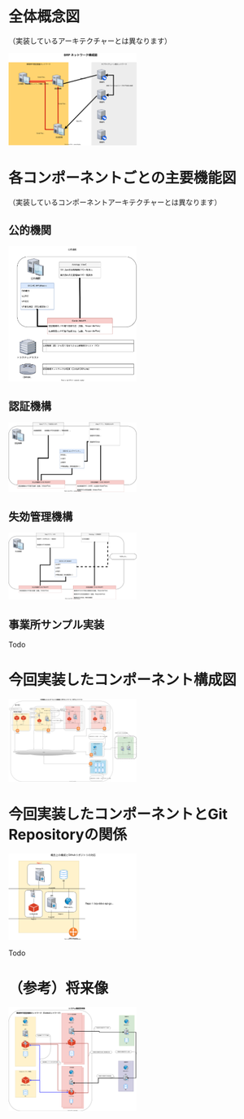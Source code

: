 # 全体概念図
（実装しているアーキテクチャーとは異なります）
<!-- ![](/img/コンポーネント概要図.svg) -->
<img src="../img/コンポーネント概要図.svg" width="50%">

# 各コンポーネントごとの主要機能図
（実装しているコンポーネントアーキテクチャーとは異なります）

## 公的機関
<img src="../img/公的機関.drawio.svg" width="50%">

## 認証機構
<img src="../img/認証機構.drawio.svg" width="50%">

## 失効管理機構
<img src="../img/失効管理.drawio.svg" width="50%">

## 事業所サンプル実装

Todo

# 今回実装したコンポーネント構成図
<img src="../img/nw design as is.drawio.svg" width="50%">

# 今回実装したコンポーネントとGit Repositoryの関係
<img src="../img/github.drawio.svg" width="50%">

Todo

# （参考）将来像
<img src="../img/system design draft.drawio.svg" width="50%">
